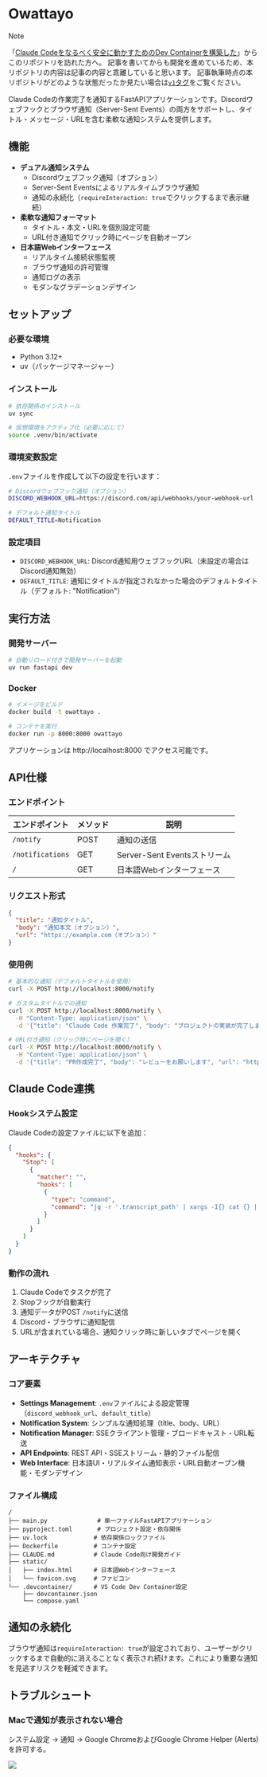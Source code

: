 # Owattayo

> [!NOTE]
> 「[Claude Codeをなるべく安全に動かすためのDev Containerを構築した](https://zenn.dev/backpaper0/articles/038838c4cec2a8)」からこのリポジトリを訪れた方へ。
> 記事を書いてからも開発を進めているため、本リポジトリの内容は記事の内容と乖離していると思います。
> 記事執筆時点の本リポジトリがどのような状態だったか見たい場合は[`v1`タグ](https://github.com/backpaper0/owattayo/tree/v1)をご覧ください。

Claude Codeの作業完了を通知するFastAPIアプリケーションです。Discordウェブフックとブラウザ通知（Server-Sent Events）の両方をサポートし、タイトル・メッセージ・URLを含む柔軟な通知システムを提供します。

## 機能

- **デュアル通知システム**
  - Discordウェブフック通知（オプション）
  - Server-Sent Eventsによるリアルタイムブラウザ通知
  - 通知の永続化（`requireInteraction: true`でクリックするまで表示継続）
- **柔軟な通知フォーマット**
  - タイトル・本文・URLを個別設定可能
  - URL付き通知でクリック時にページを自動オープン
- **日本語Webインターフェース**
  - リアルタイム接続状態監視
  - ブラウザ通知の許可管理
  - 通知ログの表示
  - モダンなグラデーションデザイン

## セットアップ

### 必要な環境
- Python 3.12+
- uv（パッケージマネージャー）

### インストール

```bash
# 依存関係のインストール
uv sync

# 仮想環境をアクティブ化（必要に応じて）
source .venv/bin/activate
```

### 環境変数設定

`.env`ファイルを作成して以下の設定を行います：

```bash
# Discordウェブフック通知（オプション）
DISCORD_WEBHOOK_URL=https://discord.com/api/webhooks/your-webhook-url

# デフォルト通知タイトル
DEFAULT_TITLE=Notification
```

### 設定項目

- `DISCORD_WEBHOOK_URL`: Discord通知用ウェブフックURL（未設定の場合はDiscord通知無効）
- `DEFAULT_TITLE`: 通知にタイトルが指定されなかった場合のデフォルトタイトル（デフォルト: "Notification"）

## 実行方法

### 開発サーバー

```bash
# 自動リロード付きで開発サーバーを起動
uv run fastapi dev
```

### Docker

```bash
# イメージをビルド
docker build -t owattayo .

# コンテナを実行
docker run -p 8000:8000 owattayo
```

アプリケーションは http://localhost:8000 でアクセス可能です。

## API仕様

### エンドポイント

| エンドポイント | メソッド | 説明 |
|---|---|---|
| `/notify` | POST | 通知の送信 |
| `/notifications` | GET | Server-Sent Eventsストリーム |
| `/` | GET | 日本語Webインターフェース |

### リクエスト形式

```json
{
  "title": "通知タイトル",
  "body": "通知本文（オプション）",
  "url": "https://example.com（オプション）"
}
```

### 使用例

```bash
# 基本的な通知（デフォルトタイトルを使用）
curl -X POST http://localhost:8000/notify

# カスタムタイトルでの通知
curl -X POST http://localhost:8000/notify \
  -H "Content-Type: application/json" \
  -d '{"title": "Claude Code 作業完了", "body": "プロジェクトの実装が完了しました"}'

# URL付き通知（クリック時にページを開く）
curl -X POST http://localhost:8000/notify \
  -H "Content-Type: application/json" \
  -d '{"title": "PR作成完了", "body": "レビューをお願いします", "url": "https://github.com/user/repo/pull/123"}'
```

## Claude Code連携

### Hookシステム設定

Claude Codeの設定ファイルに以下を追加：

```json
{
  "hooks": {
    "Stop": [
      {
        "matcher": "",
        "hooks": [
          {
            "type": "command",
            "command": "jq -r '.transcript_path' | xargs -I{} cat {} | jq -c 'select(.type == \"user\" and (has(\"toolUseResult\") | not)) | { body: .message.content }' | tail -n 1 | jq -c --arg title \"${NOTIFICATION_TITLE}\" '. + { title: $title }' | curl --connect-timeout 5 -X POST \"${NOTIFICATION_ENDPOINT}\" -H 'Content-Type: application/json' -d @-"
          }
        ]
      }
    ]
  }
}
```

### 動作の流れ

1. Claude Codeでタスクが完了
2. Stopフックが自動実行
3. 通知データがPOST `/notify`に送信
4. Discord・ブラウザに通知配信
5. URLが含まれている場合、通知クリック時に新しいタブでページを開く

## アーキテクチャ

### コア要素

- **Settings Management**: `.env`ファイルによる設定管理（`discord_webhook_url`、`default_title`）
- **Notification System**: シンプルな通知処理（title、body、URL）
- **Notification Manager**: SSEクライアント管理・ブロードキャスト・URL転送
- **API Endpoints**: REST API・SSEストリーム・静的ファイル配信
- **Web Interface**: 日本語UI・リアルタイム通知表示・URL自動オープン機能・モダンデザイン

### ファイル構成

```
/
├── main.py              # 単一ファイルFastAPIアプリケーション
├── pyproject.toml       # プロジェクト設定・依存関係
├── uv.lock             # 依存関係ロックファイル
├── Dockerfile          # コンテナ設定
├── CLAUDE.md           # Claude Code向け開発ガイド
├── static/
│   ├── index.html      # 日本語Webインターフェース
│   └── favicon.svg     # ファビコン
└── .devcontainer/      # VS Code Dev Container設定
    ├── devcontainer.json
    └── compose.yaml
```

## 通知の永続化

ブラウザ通知は`requireInteraction: true`が設定されており、ユーザーがクリックするまで自動的に消えることなく表示され続けます。これにより重要な通知を見逃すリスクを軽減できます。

## トラブルシュート

### Macで通知が表示されない場合

システム設定 → 通知 → Google ChromeおよびGoogle Chrome Helper (Alerts)を許可する。

![](./docs/assets/macos_notification_settings.png)
